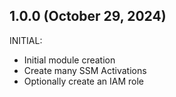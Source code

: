 ## 1.0.0 (October 29, 2024)

INITIAL:

  * Initial module creation
  * Create many SSM Activations
  * Optionally create an IAM role
